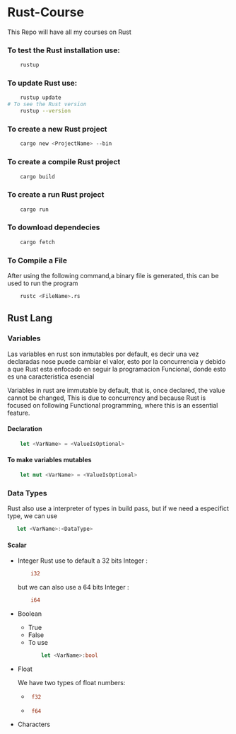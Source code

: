 # Rust-Course

This Repo will have all my courses on Rust

### To test the Rust installation use:
```Bash
    rustup
```
### To update Rust use:
```Bash
    rustup update
# To see the Rust version
    rustup --version    
```
### To create a new Rust project
```Bash
    cargo new <ProjectName> --bin
```
### To create a compile Rust project
```Bash
    cargo build
```
### To create a run Rust project
```Bash
    cargo run
```
### To download dependecies
```Bash
    cargo fetch

```
### To Compile a File
After using the following command,a binary file is generated, this can be used to run the program
```Bash
    rustc <FileName>.rs
```

## Rust Lang

### Variables
Las variables en rust son inmutables por default, es decir una vez declaradas nose puede cambiar el valor,
esto por la concurrencia y debido a que Rust esta enfocado en seguir la programacion Funcional, donde esto es una caracteristica esencial

Variables in rust are immutable by default, that is, once declared, the value cannot be changed,
This is due to concurrency and because Rust is focused on following Functional programming, where this is an essential feature.

#### Declaration
```Rust
    let <VarName> = <ValueIsOptional>
```
#### To make variables mutables 
```Rust
    let mut <VarName> = <ValueIsOptional>
```

### Data Types
Rust also use a interpreter of types in build pass, but if we need a especifict type, we can use
 ```Rust  
    let <VarName>:<DataType>
 ```
#### Scalar
+ Integer
    Rust use to default a 32 bits Integer : 
    ```Rust
        i32 
    ```
    but we can also use a 64 bits Integer : 
    ```Rust
        i64
    ```
+ Boolean
  * True
  * False
  * To use 
    ```Rust  
        let <VarName>:bool
    ```
+ Float
    
    We have two types of float numbers:
    +  ```Rust
        f32
       ```
    +  ```Rust  
        f64 
       ```
+ Characters